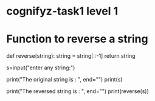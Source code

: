 # cognifyz-task1 level 1
# Function to reverse a string
def reverse(string):
	string = string[::-1]
	return string

s=input("enter any string:")

print("The original string is : ", end="")
print(s)

print("The reversed string is : ", end="")
print(reverse(s))
